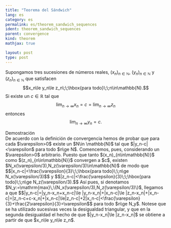 ```yaml
---
title: "Teorema del Sándwich"
lang: es
category: es
permalink: es/theorem_sandwich_sequences
ident: theorem_sandwich_sequences
parent: convergence
kind: theorem
mathjax: true

layout: post
type: post
---
```


Supongamos tres sucesiones de números reales, $(x_n)_{n\in\mathbb{N}}$, $(y_n)_{n\in\mathbb{N}}$ y $(z_n)_{n\in\mathbb{N}}$ que satisfacen
$$x_n\le y_n\le z_n\;\;\hbox{para todo}\;\;n\in\mathbb{N}.$$
Si existe un $c\in\mathbb{R}$ tal que
$$\displaystyle\lim_{n\to\infty} x_n=c=\displaystyle\lim_{n\to\infty} z_n$$
entonces
$$\displaystyle\lim_{n\to\infty} y_n=c.$$

<div class="bcblue boxdissap">
Demostración
</div>

<div class="dissap">
De acuerdo con la definición de convergencia hemos de probar que para cada $\varepsilon>0$ existe un $N\in \mathbb{N}$ tal que $|y_n-c|<\varepsilon$ para todo $n\ge N$. Comencemos, pues, considerando un $\varepsilon>0$ arbitrario. Puesto que tanto $(x_n)_{n\in\mathbb{N}}$ como $(z_n)_{n\in\mathbb{N}}$ convergen a $c$, existen $N_x(\varepsilon/3),N_z(\varepsilon/3)\in\mathbb{N}$ de modo que
$$|x_n-c|<\frac{\varepsilon}{3}\;\;\hbox{para todo}\;\;n\ge N_x(\varepsilon/3)$$
y
$$|z_n-c|<\frac{\varepsilon}{3}\;\;\hbox{para todo}\;\;n\ge N_z(\varepsilon/3).$$
Así pues, si denotamos $N_y:=\mathrm{max}\,\{N_x(\varepsilon/3),N_z(\varepsilon/3)\}$, llegamos a que
$$|y_n-c|=|y_n-x_n+x_n-c|\le |y_n-x_n|+|x_n-c|\le |z_n-x_n|+|x_n-c|=|z_n-c+c-x_n|+|x_n-c|\le|z_n-c|+2|x_n-c|<\frac{\varepsilon}{3}+\frac{2\varepsilon}{3}=\varepsilon$$
para todo $n\ge N_y$. Notese que se ha utilizado sucesivas veces la desigualdad triangular, y que en la segunda desigualdad el hecho de que $|y_n-x_n|\le |z_n-x_n|$ se obtiene a partir de que $x_n\le y_n\le z_n$.
</div>
